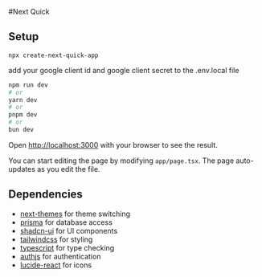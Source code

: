 #Next Quick

## Setup

`npx create-next-quick-app`

add your google client id and google client secret to the .env.local file

```bash
npm run dev
# or
yarn dev
# or
pnpm dev
# or
bun dev
```

Open [http://localhost:3000](http://localhost:3000) with your browser to see the result.

You can start editing the page by modifying `app/page.tsx`. The page auto-updates as you edit the file.

## Dependencies

-   [next-themes](https://github.com/pacocoursey/next-themes) for theme switching
-   [prisma](https://www.prisma.io/) for database access
-   [shadcn-ui](https://github.com/shadcn-ui/shadcn-ui) for UI components
-   [tailwindcss](https://tailwindcss.com/) for styling
-   [typescript](https://www.typescriptlang.org/) for type checking
-   [authjs](https://authjs.dev/) for authentication
-   [lucide-react](https://lucide.dev/guide/packages/lucide-react) for icons
